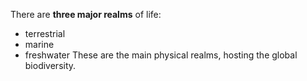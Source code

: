 There are **three major realms** of life:
- terrestrial
- marine
- freshwater
These are the main physical realms, hosting the global biodiversity. 